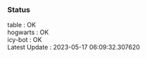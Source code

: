 ### Status


table : OK  
hogwarts : OK  
icy-bot : OK  
Latest Update : 2023-05-17 06:09:32.307620

